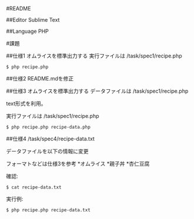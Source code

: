 #README

##Editor
Sublime Text

##Language
PHP

#課題

##仕様1
オムライスを標準出力する
実行ファイルは /task/spec1/recipe.php
```
$ php recipe.php
```

##仕様2
README.mdを修正

##仕様3
オムライスを標準出力する
データファイルは /task/spec1/recipe.php
  
text形式を利用。
  
実行ファイルは /task/spec1/recipe.php
```
$ php recipe.php recipe-data.php
```

##仕様4
/task/spec4/recipe-data.txt

データファイルを以下の情報に変更

フォーマトなどは仕様3を参考
*オムライス
*親子丼
*杏仁豆腐
  
確認:
```
$ cat recipe-data.txt
```
  
実行例:
```
$ php recipe.php recipe-data.txt
```
